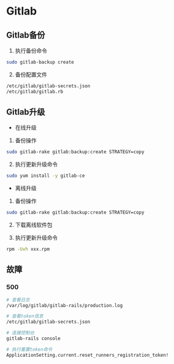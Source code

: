 # Gitlab

## Gitlab备份

1. 执行备份命令
```bash
sudo gitlab-backup create
```

2. 备份配置文件
```bash
/etc/gitlab/gitlab-secrets.json
/etc/gitlab/gitlab.rb
```

## Gitlab升级

- 在线升级

1. 备份操作
```bash
sudo gitlab-rake gitlab:backup:create STRATEGY=copy
```

2. 执行更新升级命令
```bash
sudo yum install -y gitlab-ce
```


- 离线升级

1. 备份操作
```bash
sudo gitlab-rake gitlab:backup:create STRATEGY=copy
```

2. 下载离线软件包
   
3. 执行更新升级命令
```bash
rpm -Uvh xxx.rpm
```

## 故障

### 500
```bash
# 查看日志
/var/log/gitlab/gitlab-rails/production.log

# 查看token信息
/etc/gitlab/gitlab-secrets.json

# 连接控制台
gitlab-rails console

# 执行重置token命令
ApplicationSetting.current.reset_runners_registration_token!
```